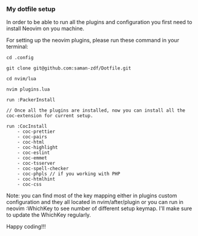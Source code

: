 ### My dotfile setup

In order to be able to run all the plugins and configuration you first need to install Neovim on you machine.

For setting up the neovim plugins, please run these command in your terminal:

```
cd .config

git clone git@github.com:saman-zdf/Dotfile.git

cd nvim/lua

nvim plugins.lua

run :PackerInstall

// Once all the plugins are installed, now you can install all the coc-extension for current setup.

run :CocInstall
    - coc-prettier
    - coc-pairs
    - coc-html
    - coc-highlight
    - coc-eslint
    - coc-emmet
    - coc-tsserver
    - coc-spell-checker
    - coc-phpls // if you working with PHP
    - coc-htmlhint
    - coc-css
```

Note: you can find most of the key mapping either in plugins custom configuration and they all located in nvim/after/plugin or you can run in neovim :WhichKey to see number of different setup keymap. I'll make sure to update the WhichKey regularly.

Happy coding!!!

